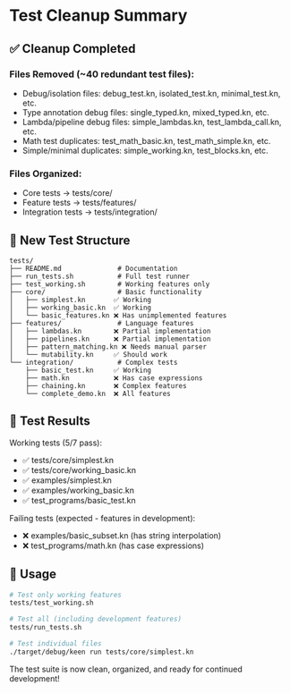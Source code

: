 # Test Cleanup Summary

## ✅ Cleanup Completed

### Files Removed (~40 redundant test files):
- Debug/isolation files: debug_test.kn, isolated_test.kn, minimal_test.kn, etc.
- Type annotation debug files: single_typed.kn, mixed_typed.kn, etc.  
- Lambda/pipeline debug files: simple_lambdas.kn, test_lambda_call.kn, etc.
- Math test duplicates: test_math_basic.kn, test_math_simple.kn, etc.
- Simple/minimal duplicates: simple_working.kn, test_blocks.kn, etc.

### Files Organized:
- Core tests → tests/core/
- Feature tests → tests/features/  
- Integration tests → tests/integration/

## 📁 New Test Structure

```
tests/
├── README.md              # Documentation
├── run_tests.sh           # Full test runner
├── test_working.sh        # Working features only
├── core/                  # Basic functionality
│   ├── simplest.kn       ✅ Working
│   ├── working_basic.kn  ✅ Working  
│   └── basic_features.kn ❌ Has unimplemented features
├── features/              # Language features
│   ├── lambdas.kn        ❌ Partial implementation
│   ├── pipelines.kn      ❌ Partial implementation
│   ├── pattern_matching.kn ❌ Needs manual parser
│   └── mutability.kn     ✅ Should work
└── integration/           # Complex tests
    ├── basic_test.kn     ✅ Working
    ├── math.kn           ❌ Has case expressions
    ├── chaining.kn       ❌ Complex features
    └── complete_demo.kn  ❌ All features
```

## 🎯 Test Results

Working tests (5/7 pass):
- ✅ tests/core/simplest.kn
- ✅ tests/core/working_basic.kn  
- ✅ examples/simplest.kn
- ✅ examples/working_basic.kn
- ✅ test_programs/basic_test.kn

Failing tests (expected - features in development):
- ❌ examples/basic_subset.kn (has string interpolation)
- ❌ test_programs/math.kn (has case expressions)

## 🚀 Usage

```bash
# Test only working features
tests/test_working.sh

# Test all (including development features)  
tests/run_tests.sh

# Test individual files
./target/debug/keen run tests/core/simplest.kn
```

The test suite is now clean, organized, and ready for continued development!
